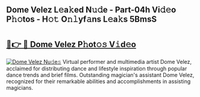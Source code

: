 ## Dome Velez L𝚎a𝚔ed N𝚞𝚍e - Part-04h Vi𝚍𝚎o P𝚑𝚘tos - H𝚘𝚝 O𝚗𝚕yf𝚊ns L𝚎a𝚔s 5BmsS

# <h2><a href="http://kf65ub7.oniu.top/?m=Dome+Velez">🔗👉 🔴 Dome Velez P𝚑ot𝚘𝚜 V𝚒d𝚎o</a></h2>

[![Dome Velez Nu𝚍e𝚜](https://i.imgur.com/0qMVB7G.gif)](http://kf65ub7.oniu.top/?m=Dome+Velez)
Virtual performer and multimedia artist Dome Velez, acclaimed for distributing dance and lifestyle inspiration through popular dance trends and brief films. Outstanding magician's assistant Dome Velez, recognized for their remarkable abilities and accomplishments in assisting magicians.  
